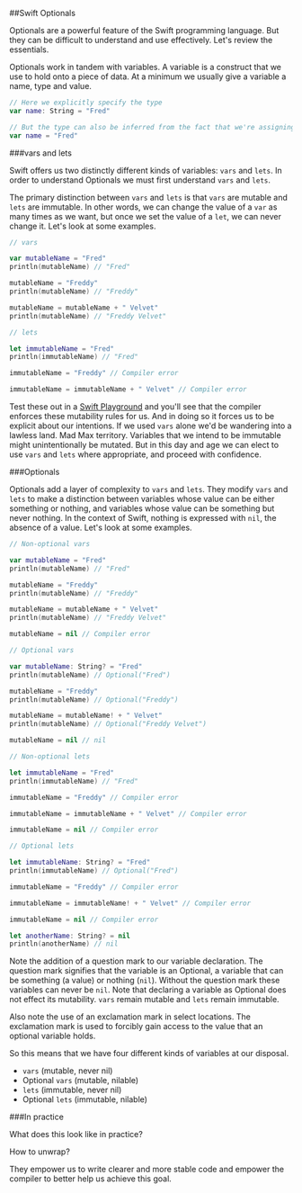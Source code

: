 
##Swift Optionals

Optionals are a powerful feature of the Swift programming language. But they can be difficult to understand and use effectively. Let's review the essentials.

Optionals work in tandem with variables. A variable is a construct that we use to hold onto a piece of data. At a minimum we usually give a variable a name, type and value.

```Swift
// Here we explicitly specify the type
var name: String = "Fred"

// But the type can also be inferred from the fact that we're assigning it a String value
var name = "Fred"
```

###vars and lets

Swift offers us two distinctly different kinds of variables: `vars` and `lets`. In order to understand Optionals we must first understand `vars` and `lets`.

The primary distinction between `vars` and `lets` is that `vars` are mutable and `lets` are immutable. In other words, we can change the value of a `var` as many times as we want, but once we set the value of a `let`, we can never change it. Let's look at some examples.

```Swift
// vars

var mutableName = "Fred"
println(mutableName) // "Fred"

mutableName = "Freddy"
println(mutableName) // "Freddy"

mutableName = mutableName + " Velvet"
println(mutableName) // "Freddy Velvet"

// lets

let immutableName = "Fred"
println(immutableName) // "Fred"

immutableName = "Freddy" // Compiler error

immutableName = immutableName + " Velvet" // Compiler error
```

Test these out in a [Swift Playground](http://www.objc.io/issue-16/rapid-prototyping-in-swift-playgrounds.html) and you'll see that the compiler enforces these mutability rules for us. And in doing so it forces us to be explicit about our intentions. If we used `vars` alone we'd be wandering into a lawless land. Mad Max territory. Variables that we intend to be immutable might unintentionally be mutated. But in this day and age we can elect to use `vars` and `lets` where appropriate, and proceed with confidence.

###Optionals

Optionals add a layer of complexity to `vars` and `lets`. They modify `vars` and `lets` to make a distinction between variables whose value can be either something or nothing, and variables whose value can be something but never nothing. In the context of Swift, nothing is expressed with `nil`, the absence of a value. Let's look at some examples.

```Swift
// Non-optional vars

var mutableName = "Fred"
println(mutableName) // "Fred"

mutableName = "Freddy"
println(mutableName) // "Freddy"

mutableName = mutableName + " Velvet"
println(mutableName) // "Freddy Velvet"

mutableName = nil // Compiler error

// Optional vars

var mutableName: String? = "Fred"
println(mutableName) // Optional("Fred")

mutableName = "Freddy"
println(mutableName) // Optional("Freddy")

mutableName = mutableName! + " Velvet"
println(mutableName) // Optional("Freddy Velvet")

mutableName = nil // nil

// Non-optional lets

let immutableName = "Fred"
println(immutableName) // "Fred"

immutableName = "Freddy" // Compiler error

immutableName = immutableName + " Velvet" // Compiler error

immutableName = nil // Compiler error

// Optional lets

let immutableName: String? = "Fred"
println(immutableName) // Optional("Fred")

immutableName = "Freddy" // Compiler error

immutableName = immutableName! + " Velvet" // Compiler error

immutableName = nil // Compiler error

let anotherName: String? = nil 
println(anotherName) // nil
```

Note the addition of a question mark to our variable declaration. The question mark signifies that the variable is an Optional, a variable that can be something (a value) or nothing (`nil`). Without the question mark these variables can never be `nil`. Note that declaring a variable as Optional does not effect its mutability. `vars` remain mutable and `lets` remain immutable.

Also note the use of an exclamation mark in select locations. The exclamation mark is used to forcibly gain access to the value that an optional variable holds. 

So this means that we have four different kinds of variables at our disposal.

- `vars` (mutable, never nil)
- Optional `vars` (mutable, nilable)
- `lets` (immutable, never nil)
- Optional `lets` (immutable, nilable)

###In practice

What does this look like in practice?

How to unwrap?

They empower us to write clearer and more stable code and empower the compiler to better help us achieve this goal.
